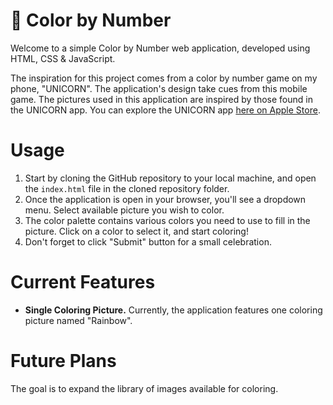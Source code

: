 # 🎨 Color by Number
Welcome to a simple Color by Number web application, developed using HTML, CSS & JavaScript. 

The inspiration for this project comes from a color by number game on my phone, "UNICORN". The application's design take cues from this mobile game. The pictures used in this application are inspired by those found in the UNICORN app. You can explore the UNICORN app [here on Apple Store](https://apps.apple.com/no/app/unicorn-fargelegging-spill/id1293646758?l=nb).

# Usage
1. Start by cloning the GitHub repository to your local machine, and open the `index.html` file in the cloned repository folder.
2. Once the application is open in your browser, you'll see a dropdown menu. Select available picture you wish to color.
3. The color palette contains various colors you need to use to fill in the picture. Click on a color to select it, and start coloring! 
4. Don't forget to click "Submit" button for a small celebration. 

# Current Features
-   **Single Coloring Picture.** Currently, the application features one coloring picture named "Rainbow".

# Future Plans
The goal is to expand the library of images available for coloring. 
